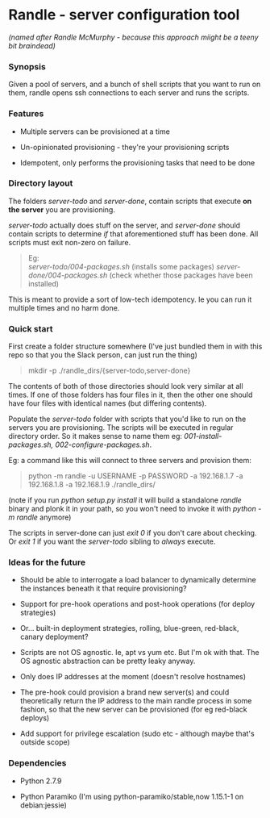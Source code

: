 # Randle - server configuration tool

*(named after Randle McMurphy - because this approach miight be a teeny bit braindead)*


### Synopsis

Given a pool of servers, and a bunch of shell scripts that you want to run on
them, randle opens ssh connections to each server and runs the scripts.


### Features

* Multiple servers can be provisioned at a time

* Un-opinionated provisioning - they're your provisioning scripts

* Idempotent, only performs the provisioning tasks that need to be done


### Directory layout

The folders *server-todo* and *server-done*, contain scripts that execute **on
the server** you are provisioning.

*server-todo* actually does stuff on the server, and *server-done* should
contain scripts to determine *if* that aforementioned stuff has been done. All
scripts must exit non-zero on failure.

> Eg:  
> *server-todo/004-packages.sh* (installs some packages)
> *server-done/004-packages.sh* (check whether those packages have been installed)

This is meant to provide a sort of low-tech idempotency. Ie you can run it
multiple times and no harm done.


### Quick start

First create a folder structure somewhere (I've just bundled them in with this
repo so that you the Slack person, can just run the thing)

> mkdir -p ./randle_dirs/{server-todo,server-done}

The contents of both of those directories should look very similar at all times.
If one of those folders has four files in it, then the other one should have four
files with identical names (but differing contents).

Populate the *server-todo* folder with scripts that you'd like to run on the
servers you are provisioning. The scripts will be executed in regular directory
order. So it makes sense to name them eg: *001-install-packages.sh,
002-configure-packages.sh*.

Eg: a command like this will connect to three servers and provision them:

> python -m randle -u USERNAME -p PASSWORD -a 192.168.1.7 -a 192.168.1.8 -a 192.168.1.9 ./randle_dirs/

(note if you run *python setup.py install* it will build a standalone *randle*
binary and plonk it in your path, so you won't need to invoke it with *python -m
randle* anymore)

The scripts in server-done can just *exit 0* if you don't care about checking.
Or *exit 1* if you want the *server-todo* sibling to *always* execute.


### Ideas for the future

* Should be able to interrogate a load balancer to dynamically determine the
  instances beneath it that require provisioning?

* Support for pre-hook operations and post-hook operations (for deploy strategies)

* Or... built-in deployment strategies, rolling, blue-green, red-black, canary deployment?

* Scripts are not OS agnostic. Ie, apt vs yum etc. But I'm ok with that. The OS
  agnostic abstraction can be pretty leaky anyway.

* Only does IP addresses at the moment (doesn't resolve hostnames)

* The pre-hook could provision a brand new server(s) and could theoretically
  return the IP address to the main randle process in some fashion, so that the
  new server can be provisioned (for eg red-black deploys)

* Add support for privilege escalation (sudo etc - although maybe that's
  outside scope)


### Dependencies

* Python 2.7.9

* Python Paramiko (I'm using python-paramiko/stable,now 1.15.1-1 on debian:jessie)


